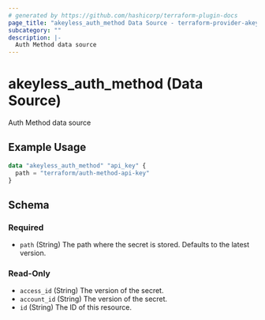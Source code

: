 ```yaml
---
# generated by https://github.com/hashicorp/terraform-plugin-docs
page_title: "akeyless_auth_method Data Source - terraform-provider-akeyless"
subcategory: ""
description: |-
  Auth Method data source
---
```


# akeyless_auth_method (Data Source)

Auth Method data source

## Example Usage

```terraform
data "akeyless_auth_method" "api_key" {
  path = "terraform/auth-method-api-key"
}
```

<!-- schema generated by tfplugindocs -->
## Schema

### Required

- `path` (String) The path where the secret is stored. Defaults to the latest version.

### Read-Only

- `access_id` (String) The version of the secret.
- `account_id` (String) The version of the secret.
- `id` (String) The ID of this resource.


